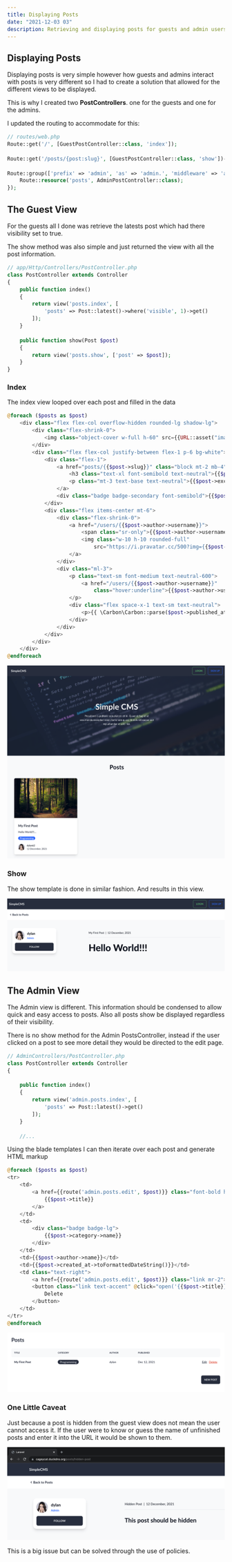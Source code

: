 ```yaml
---
title: Displaying Posts
date: "2021-12-03 03"
description: Retrieving and displaying posts for guests and admin users.
---
```



## Displaying Posts

Displaying posts is very simple however how guests and admins interact with posts is very different so I had to create a solution that allowed for the different views to be displayed.

This is why I created two **PostControllers**. one for the guests and one for the admins.

I updated the routing to accommodate for this:

```php
// routes/web.php
Route::get('/', [GuestPostController::class, 'index']);

Route::get('/posts/{post:slug}', [GuestPostController::class, 'show'])->name('posts');

Route::group(['prefix' => 'admin', 'as' => 'admin.', 'middleware' => 'auth'], function () {
    Route::resource('posts', AdminPostController::class);
});
```


## The Guest View

For the guests all I done was retrieve the latests post which had there visibility set to true.

The show method was also simple and just returned the view with all the post information.

```php
// app/Http/Controllers/PostController.php
class PostController extends Controller
{
    public function index()
    {
        return view('posts.index', [
            'posts' => Post::latest()->where('visible', 1)->get()
        ]);
    }

    public function show(Post $post)
    {
        return view('posts.show', ['post' => $post]);
    }
}
```


### Index

The index view looped over each post and filled in the data

```php
@foreach ($posts as $post)
    <div class="flex flex-col overflow-hidden rounded-lg shadow-lg">
        <div class="flex-shrink-0">
            <img class="object-cover w-full h-60" src={{URL::asset("images/" . $post->thumbnail->path)}} alt="">
        </div>
        <div class="flex flex-col justify-between flex-1 p-6 bg-white">
            <div class="flex-1">
                <a href="posts/{{$post->slug}}" class="block mt-2 mb-4">
                    <h3 class="text-xl font-semibold text-neutral">{{$post->title}}</h3>
                    <p class="mt-3 text-base text-neutral">{{$post->excerpt}}</p>
                </a>
                <div class="badge badge-secondary font-semibold">{{$post->category->name}}</div>
            </div>
            <div class="flex items-center mt-6">
                <div class="flex-shrink-0">
                    <a href="/users/{{$post->author->username}}">
                        <span class="sr-only">{{$post->author->username}}</span>
                        <img class="w-10 h-10 rounded-full"
                            src="https://i.pravatar.cc/500?img={{$post->author->id}}" alt="">
                    </a>
                </div>
                <div class="ml-3">
                    <p class="text-sm font-medium text-neutral-600">
                        <a href="/users/{{$post->author->username}}"
                            class="hover:underline">{{$post->author->username}}</a>
                    </p>
                    <div class="flex space-x-1 text-sm text-neutral">
                        <p>{{ \Carbon\Carbon::parse($post->published_at)->format('j F, Y')}}</p>
                    </div>
                </div>
            </div>
        </div>
    </div>
@endforeach
```

![Guest view for displaying posts](../../src/images/ui/guests-posts.png)



### Show

The show template is done in similar fashion. And results in this view.

![Guest view for post show](../../src/images/ui/guest-post-show.png)



## The Admin View

The Admin view is different. This information should be condensed to allow quick and easy access to posts. Also all posts show be displayed regardless of their visibility.

There is no show method for the Admin PostsController, instead if the user clicked on a post to see more detail they would be directed to the edit page.

```php
// AdminControllers/PostController.php
class PostController extends Controller
{

    public function index()
    {
        return view('admin.posts.index', [
            'posts' => Post::latest()->get()
        ]);
    }

    //...

```

Using the blade templates I can then iterate over each post and generate HTML markup

```php
@foreach ($posts as $post)
<tr>
    <td>
        <a href={{route('admin.posts.edit', $post)}} class="font-bold hover:underline">
            {{$post->title}}
        </a>
    </td>
    <td>
        <div class="badge badge-lg">
            {{$post->category->name}}
        </div>
    </td>
    <td>{{$post->author->name}}</td>
    <td>{{$post->created_at->toFormattedDateString()}}</td>
    <td class="text-right">
        <a href={{route('admin.posts.edit', $post)}} class="link mr-2">Edit</a>
        <button class="link text-accent" @click="open('{{$post->title}}', '{{$post->id}}')">
            Delete
        </button>
    </td>
</tr>
@endforeach
```

![Admin view for displaying all posts](../../src/images/ui/admin-all-posts.png)

### One Little Caveat

Just because a post is hidden from the guest view does not mean the user cannot access it. If the user were to know or guess the name of unfinished posts and enter it into the URL it would be shown to them. 

![Guest can view hidden post without permission](../../src/images/ui/hidden-post-error.png)

This is a big issue but can be solved through the use of policies.